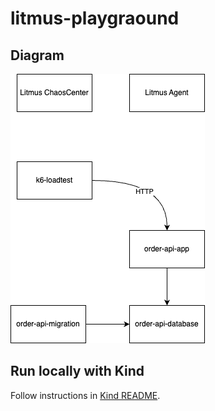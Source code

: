 # litmus-playgraound

## Diagram

![](litmus_playground.png)

## Run locally with Kind

Follow instructions in [Kind README](./kind/README.md).
